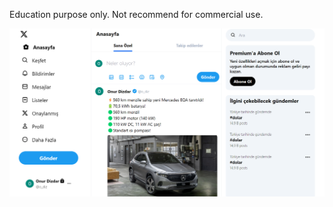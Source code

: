 Education purpose only. Not recommend for commercial use.

![alt text](/twitter-clone/src/assets/mainPage.png)
